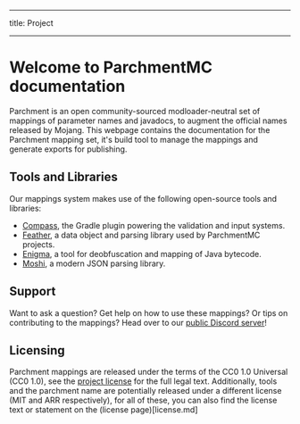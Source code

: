 ---
title: Project
___
# Welcome to ParchmentMC documentation

Parchment is an open community-sourced modloader-neutral set of mappings of parameter names and javadocs, to augment the official names released by Mojang.
This webpage contains the documentation for the Parchment mapping set, it's build tool to manage the mappings and generate exports for publishing.

## Tools and Libraries
Our mappings system makes use of the following open-source tools and libraries:
- [Compass](https://github.com/ParchmentMC/Compass), the Gradle plugin powering the validation and input systems.
- [Feather](https://github.com/ParchmentMC/Feather), a data object and parsing library used by ParchmentMC projects.
- [Enigma](https://github.com/FabricMC/enigma), a tool for deobfuscation and mapping of Java bytecode.
- [Moshi](https://github.com/square/moshi), a modern JSON parsing library.

## Support
Want to ask a question? Get help on how to use these mappings? Or tips on contributing to the mappings? Head over to
our [public Discord server](https://discord.parchmentmc.org/)!

## Licensing
Parchment mappings are released under the terms of the CC0 1.0 Universal (CC0 1.0), see the [project license](license.md) for the full legal text.
Additionally, tools and the parchment name are potentially released under a different license (MIT and ARR respectively), for all of these, you can also find the license text or statement on the (license page)[license.md]